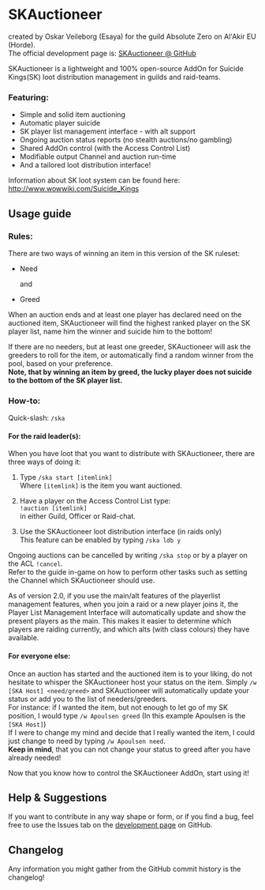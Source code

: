 [homepage]: https://github.com/BarrensZeppelin/SKAuctioneer

SKAuctioneer 
============
created by Oskar Veileborg (Esaya) for the guild Absolute Zero on Al'Akir EU (Horde).    
The official development page is: [SKAuctioneer @ GitHub][homepage]

SKAuctioneer is a lightweight and 100% open-source AddOn for Suicide Kings(SK) loot distribution management in guilds and raid-teams.    
### Featuring:
   - Simple and solid item auctioning
   - Automatic player suicide
   - SK player list management interface - with alt support
   - Ongoing auction status reports (no stealth auctions/no gambling)
   - Shared AddOn control (with the Access Control List)
   - Modifiable output Channel and auction run-time 
   - And a tailored loot distribution interface!

Information about SK loot system can be found here: http://www.wowwiki.com/Suicide_Kings

Usage guide
-----------

### Rules:
There are two ways of winning an item in this version of the SK ruleset:

   - Need
   
     and
	 
   - Greed

When an auction ends and at least one player has declared need on the auctioned item, SKAuctioneer will find the highest ranked player on the SK player list, name him the winner and suicide him to the bottom!

If there are no needers, but at least one greeder, SKAuctioneer will ask the greeders to roll for the item, or automatically find a random winner from the pool, based on your preference.    
**Note, that by winning an item by greed, the lucky player does not suicide to the bottom of the SK player list.**

### How-to:
Quick-slash: `/ska`

#### For the raid leader(s):
When you have loot that you want to distribute with SKAuctioneer, there are three ways of doing it:

   1. Type `/ska start [itemlink]`    
      Where `[itemlink]` is the item you want auctioned.
	  
   2. Have a player on the Access Control List type:    
      `!auction [itemlink]`    
	  in either Guild, Officer or Raid-chat.

   3. Use the SKAuctioneer loot distribution interface (in raids only)    
      This feature can be enabled by typing `/ska ldb y`

Ongoing auctions can be cancelled by writing `/ska stop` or by a player on the ACL `!cancel`.	
Refer to the guide in-game on how to perform other tasks such as setting the Channel which SKAuctioneer should use.

As of version 2.0, if you use the main/alt features of the playerlist management features, when you join a raid or a new player joins it, the Player List Management Interface will automatically update and show the present players as the main. This makes it easier to determine which players are raiding currently, and which alts (with class colours) they have available.

#### For everyone else:
Once an auction has started and the auctioned item is to your liking, do not hesitate to whisper the SKAuctioneer host your status on the item. Simply `/w [SKA Host] <need/greed>` and SKAuctioneer will automatically update your status or add you to the list of needers/greeders.    
For instance: if I wanted the item, but not enough to let go of my SK position, I would type `/w Apoulsen greed` (In this example Apoulsen is the `[SKA Host]`)    
If I were to change my mind and decide that I really wanted the item, I could just change to need by typing `/w Apoulsen need`.    
**Keep in mind**, that you can not change your status to greed after you have already needed!

Now that you know how to control the SKAuctioneer AddOn, start using it!

Help & Suggestions
------------------
If you want to contribute in any way shape or form, or if you find a bug, feel free to use the Issues tab on the [development page][homepage] on GitHub.


Changelog
---------
Any information you might gather from the GitHub commit history is the changelog!